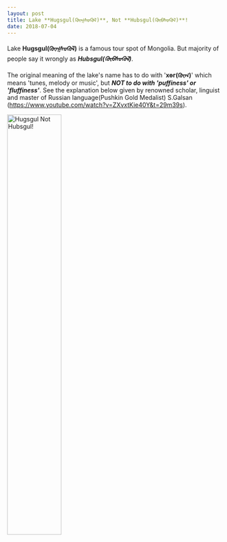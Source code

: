 ```yaml
---
layout: post
title: Lake **Hugsgul(ᠬᠦᠭᠰᠦᠭᠦᠯ)**, Not **Hubsgul(ᠬᠦᠪᠰᠦᠭᠦᠯ)**!
date: 2018-07-04
---
```

Lake **Hugsgul(ᠬᠦᠭᠰᠦᠭᠦᠯ)** is a famous tour spot of Mongolia.
But majority of people say it wrongly as _**Hubsgul(ᠬᠦᠪᠰᠦᠭᠦᠯ)**_.

The original meaning of the lake's name has to do with '**хөг(ᠬᠦᠭ)**' which means 'tunes, melody or music', but _**NOT to do with 'puffiness' or 'fluffiness'**_.
See the explanation below given by renowned scholar, linguist and master of Russian language(Pushkin Gold Medalist) S.Galsan (<a href="https://www.youtube.com/watch?v=ZXvxtKie40Y&t=29m39s">https://www.youtube.com/watch?v=ZXvxtKie40Y&t=29m39s</a>).
 
<div>
    <img src="{{ "/images/hugsugul_tms.jpg" | absolute_url }}" alt="Hugsgul Not Hubsgul!" style="width:50%;" >
</div>
